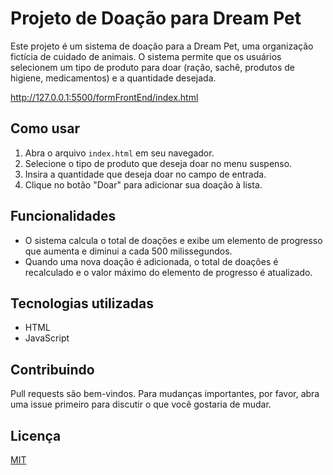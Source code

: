 # Projeto de Doação para Dream Pet

Este projeto é um sistema de doação para a Dream Pet, uma organização fictícia de cuidado de animais. O sistema permite que os usuários selecionem um tipo de produto para doar (ração, sachê, produtos de higiene, medicamentos) e a quantidade desejada.

http://127.0.0.1:5500/formFrontEnd/index.html


## Como usar

1. Abra o arquivo `index.html` em seu navegador.
2. Selecione o tipo de produto que deseja doar no menu suspenso.
3. Insira a quantidade que deseja doar no campo de entrada.
4. Clique no botão "Doar" para adicionar sua doação à lista.

## Funcionalidades

- O sistema calcula o total de doações e exibe um elemento de progresso que aumenta e diminui a cada 500 milissegundos.
- Quando uma nova doação é adicionada, o total de doações é recalculado e o valor máximo do elemento de progresso é atualizado.

## Tecnologias utilizadas

- HTML
- JavaScript

## Contribuindo

Pull requests são bem-vindos. Para mudanças importantes, por favor, abra uma issue primeiro para discutir o que você gostaria de mudar.

## Licença

[MIT](https://choosealicense.com/licenses/mit/)
